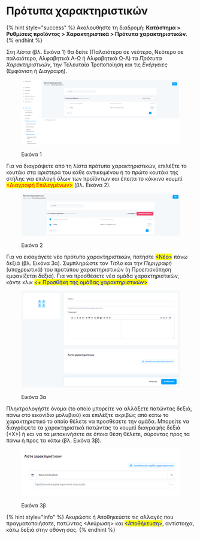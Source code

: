 # Πρότυπα χαρακτηριστικών

{% hint style="success" %}
Ακολουθήστε τη διαδρομή: **Κατάστημα > Ρυθμίσεις προϊόντος > Χαρακτηριστικά > Πρότυπα χαρακτηριστικών**.
{% endhint %}

Στη _λίστα_ (βλ. Εικόνα 1) θα δείτε (Παλαιότερο σε νεότερο, Νεότερο σε παλαιότερο, Αλφαβητικά Α-Ω ή Αλφαβητικά Ω-Α) τα _Πρότυπα Χαρακτηριστικών_, την Τελευταία Τροποποίηση και τις _Ενέργειες_ (Εμφάνιση ή Διαγραφή).

<figure><img src="../../../.gitbook/assets/ScreenHunter 677.png" alt=""><figcaption><p>Εικόνα 1</p></figcaption></figure>



Για να διαγράψετε από τη λίστα πρότυπα χαρακτηριστικών, επιλέξτε το κουτάκι στα αριστερά του κάθε αντικειμένου ή το πρώτο κουτάκι της στήλης για επιλογή όλων των προϊόντων και έπειτα το κόκκινο κουμπί <mark style="color:red;"><Διαγραφή Επιλεγμένων></mark> (βλ. Εικόνα 2).

<figure><img src="../../../.gitbook/assets/ScreenHunter 678.png" alt=""><figcaption><p>Εικόνα 2</p></figcaption></figure>



Για να εισαγάγετε νέο πρότυπο χαρακτηριστικών, πατήστε <mark style="color:blue;"><Νέο></mark> πάνω δεξιά (βλ. Εικόνα 3α). Συμπληρώστε τον _Τίτλο_ και την _Περιγραφή_ (υποχρεωτικά) του προτύπου χαρακτηριστικών (η Προεπισκόπηση εμφανίζεται δεξιά). Για να προσθέσετε νέα ομάδα χαρακτηριστικών, κάντε κλικ <mark style="color:blue;"><+ Προσθήκη της ομάδας χαρακτηριστικών></mark>

<figure><img src="../../../.gitbook/assets/ScreenHunter 679.png" alt=""><figcaption><p>Εικόνα 3α</p></figcaption></figure>



Πληκτρολογήστε όνομα (το οποίο μπορείτε να αλλάξετε πατώντας δεξιά, πάνω στο εικονίδιο μολυβιού) και επιλέξτε ακριβώς από κάτω το χαρακτηριστικό το οποίο θέλετε να προσθέσετε την ομάδα. Μπορείτε να διαγράψετε τα χαρακτηριστικά πατώντας το κουμπί διαγραφής δεξιά (<Χ>) ή και να τα μετακινήσετε σε όποια θέση θέλετε, σύροντας προς τα πάνω ή προς τα κάτω (βλ. Εικόνα 3β).

<figure><img src="../../../.gitbook/assets/ScreenHunter 680.png" alt="" width="563"><figcaption><p>Εικόνα 3β</p></figcaption></figure>

{% hint style="info" %}
Ακυρώστε ή Αποθηκεύστε τις αλλαγές που πραγματοποιήσατε, πατώντας <Ακύρωση> και <mark style="color:blue;"><Αποθήκευση></mark>, αντίστοιχα, κάτω δεξιά στην οθόνη σας.
{% endhint %}

